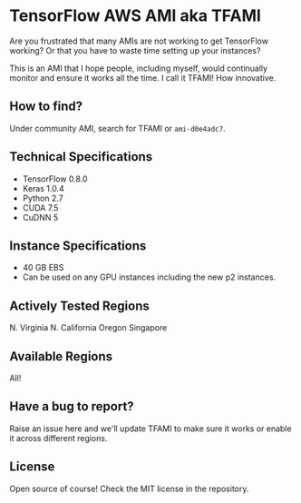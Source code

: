 # TensorFlow AWS AMI aka TFAMI
Are you frustrated that many AMIs are not working to get TensorFlow working? Or that you have to waste time setting up your instances?

This is an AMI that I hope people, including myself, would continually monitor and ensure it works all the time. I call it TFAMI! How innovative.

## How to find?
Under community AMI, search for TFAMI or `ami-d0e4adc7`. 

## Technical Specifications
- TensorFlow 0.8.0
- Keras 1.0.4
- Python 2.7
- CUDA 7.5
- CuDNN 5

## Instance Specifications
- 40 GB EBS
- Can be used on any GPU instances including the new p2 instances.

## Actively Tested Regions
N. Virginia 
N. California
Oregon
Singapore

## Available Regions
All! 

## Have a bug to report?
Raise an issue here and we'll update TFAMI to make sure it works or enable it across different regions.

## License
Open source of course! Check the MIT license in the repository.